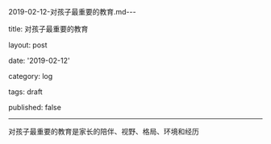 2019-02-12-对孩子最重要的教育.md---

title: 对孩子最重要的教育

layout: post

date: '2019-02-12'

category: log

tags: draft

published: false

---

对孩子最重要的教育是家长的陪伴、视野、格局、环境和经历
